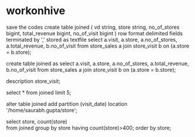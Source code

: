 # workonhive
save the codes
create table joined
(
vd string,
store string,
no_of_stores bigint,
total_revenue bigint,
no_of_visit bigint
)
row format delimited fields terminated by ','
stored as textfile
select a.visit, a.store, a.no_of_stores, a.total_revenue, b.no_of_visit
from store_sales a join store_visit b
on (a.store = b.store);

create table joined as
select a.visit, a.store, a.no_of_stores, a.total_revenue, b.no_of_visit
from store_sales a join store_visit b
on (a.store = b.store);

description store_visit;

select * 
from joined
limit 5;

alter table joined
add partition (visit_date)
location '/home/saurabh.gupta/store';

select store, count(store)  
from joined
group by store
having count(store)>400;
order by store;
